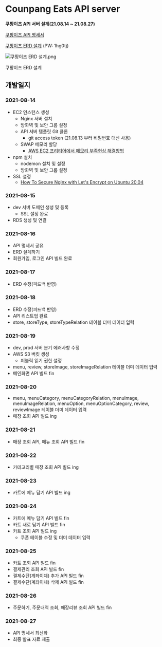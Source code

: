 # Counpang Eats API server

**쿠팡이츠 API 서버 설계(21.08.14 ~ 21.08.27)**

[쿠팡이츠 API 명세서](https://docs.google.com/spreadsheets/d/10rweviPboyHs9YBqAhjhbYWCdO2VhGejhtV1mAKaTig/edit?usp=sharing)

[쿠팡이츠 ERD 설계](https://aquerytool.com/aquerymain/index/?rurl=3dcbccc4-495e-44a4-88a6-ed082c5a268d&) (PW: 1hg0tj)

![쿠팡이츠 ERD 설계.png](https://s3-us-west-2.amazonaws.com/secure.notion-static.com/7d746bf9-b371-4dce-809d-d733e364d9a0/쿠팡이츠_ERD_설계.png)

쿠팡이츠 ERD 설계

## 개발일지

### 2021-08-14

- EC2 인스턴스 생성
    - Nginx 서버 설치
    - 방화벽 및 보안 그룹 설정
    - API 서버 템플릿 Git 클론
        - git access token (21.08.13 부터 비밀번호 대신 사용)
    - SWAP 메모리 할당
        - [AWS EC2 프리티어에서 메모리 부족현상 해결방법](https://sundries-in-myidea.tistory.com/102)
- npm 설치
    - nodemon 설치 및 설정
    - 방화벽 및 보안 그룹 설정
- SSL 설정
    - [How To Secure Nginx with Let's Encrypt on Ubuntu 20.04](https://www.digitalocean.com/community/tutorials/how-to-secure-nginx-with-let-s-encrypt-on-ubuntu-20-04)

### 2021-08-15

- dev 서버 도메인 생성 및 등록
    - SSL 설정 완료
- RDS 생성 및 연결

### 2021-08-16

- API 명세서 공유
- ERD 설계하기
- 회원가입, 로그인 API 빌드 완료

### 2021-08-17

- ERD 수정(피드백 반영)

### 2021-08-18

- ERD 수정(피드백 반영)
- API 리스트업 완료
- store, storeType, storeTypeRelation 테이블 더미 데이터 입력

### 2021-08-19

- dev, prod 서버 분기 에러사항 수정
- AWS S3 버킷 생성
    - 퍼블릭 읽기 권한 설정
- menu, review, storeImage, storeImageRelation 테이블 더미 데이터 입력
- 메인화면 API 빌드 fin

### 2021-08-20

- menu, menuCategory, menuCategoryRelation, menuImage, menuImageRelation, menuOption, menuOptionCategory, review, reviewImage 테이블 더미 데이터 입력
- 매장 조회 API 빌드 ing

### 2021-08-21

- 매장 조회 API, 메뉴 조회 API 빌드 fin

### 2021-08-22

- 카테고리별 매장 조회 API 빌드 ing

### 2021-08-23

- 카트에 메뉴 담기 API 빌드 ing

### 2021-08-24

- 카트에 메뉴 담기 API 빌드 fin
- 카트 새로 담기 API 빌드 fin
- 카트 조회 API 빌드 ing
    - 쿠폰 테이블 수정 및 더미 데이터 입력

### 2021-08-25

- 카트 조회 API 빌드 fin
- 결제관리 조회 API 빌드 fin
- 결제수단(계좌이체) 추가 API 빌드 fin
- 결제수단(계좌이체) 삭제 API 빌드 fin

### 2021-08-26

- 주문하기, 주문내역 조회, 매장리뷰 조회 API 빌드 fin

### 2021-08-27

- API 명세서 최신화
- 최종 발표 자료 제출
